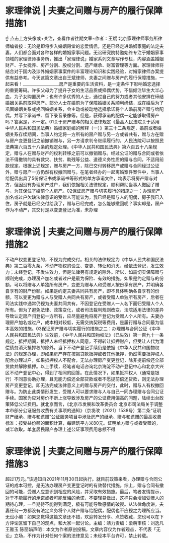 # 家理律说 | 夫妻之间赠与房产的履行保障措施1

☝ 点击上方头像或+关注，查看作者往期文章~作者：王斌 北京家理律师事务所律师编者按：无论是即将步入婚姻殿堂的恋爱情侣，还是已经走进婚姻家庭的法定夫妻，人们都会面对各种各样的婚姻家事问题。无讼研究院特邀始终专注于婚姻家事领域的家理律师事务所，推出「家理律说」婚家系列文章写作专栏，内容涵盖婚姻财产、子女抚养、房产分割、股权分割、遗产继承、财富管理等方面。家理律师将结合对于国内及涉外婚姻家事案件的丰富理论知识和实践经验，对婚家律师办案提供有益参考。今天这篇文章出自王斌律师，夫妻之间赠与房产的履行保障措施，一起来看！__________________房产是重要的生活资料，是一定条件下影响婚恋选择的重要筹码。许多父母为了提升子女的生活品质或择偶优势，不惜倾注毕生大半心血，为子女购置房产；也有许多优秀的人士，通过自己的努力或者其他安排在缔结婚姻关系前取得房产。部分人士在婚前为了保障婚姻关系顺利缔结，或在婚后为了巩固婚姻关系或挽回婚姻关系，会主动或被动地选择承诺将个人婚前房产赠与给配偶，并写下承诺书、留下录音录像等。但是，获得承诺的配偶一定能够取得房产吗？答案是，不一定。01关于房产赠与的相关法律规定《最高人民法院关于适用中华人民共和国民法典〉婚姻家庭编的解释（一）》第三十二条规定，婚前或者婚姻关系存续期间，当事人约定将一方所有的房产赠与另一方或者共有，赠与方在赠与房产变更登记之前撤销赠与，另一方请求判令继续履行的，人民法院可以按照民法典第六百五十八条的规定处理。《中华人民共和国民法典》第六百五十八条规定，赠与人在赠与财产的权利转移之前可以撤销赠与。经过公证的赠与合同或者依法不得撤销的具有救灾、扶贫、助残等公益、道德义务性质的赠与合同，不适用前款规定。根据上述规定，赠与房产一方，除已交付转移房产或赠与合同经过公证外，赠与房产一方仍然有权撤回赠与。在笔者经办的一起离婚案件案件中，当事人给配偶出具了5份保证书或承诺书等形式的单方承诺文件，均表示将房产赠与对方，但因没有办理房产过户，我们依据相关法律规定，顺利帮助当事人撤回了赠与，为其保住了婚前个人房产。02保证房产赠与切实履行的措施之一：办理房产加名或过户欠缺法律意识的受赠人可能认为，我已经是赠与人的配偶，房子我已入住，房子就是已经交付给我了，赠与已经完成，怎么能够撤回呢？事实却是，房产作为不动产，其交付是以变更登记为准，未办理

# 家理律说 | 夫妻之间赠与房产的履行保障措施2

不动产权变更登记的，不视为完成交付。相关的法律规定为《中华人民共和国民法典》第二百零九条，不动产物权的设立、变更、转让和消灭，经依法登记，发生效力；未经登记，不发生效力，但是法律另有规定的除外。所以，如需切实保障赠与顺利完成，办理房产加名或者过户是最为保险、有效的措施。如果是约定赠与的份额，可以将赠与人单独所有房产，变更为赠与人和受赠人按份享有房产，并明确各自享有的财产份额。如果是约定夫妻共同共有房产，即不具体明确各自享有的份额，可以变更为赠与人与受赠人共同共有房产，或者受赠人单独所有房产，后者在司法实践中通常仍视为夫妻共同共有，不因登记在受赠人一人名下而归受赠人个人所有。但为了避免法律、政策变化，或者司法裁判规则改变、法院适用法律的差异导致认定房产归登记一方所有，应尽量避免将房产登记为受赠人个人所有。夫妻办理房产加名或过户，成本相对较低，无需交纳契税等费用，是履行赠与合同最为低本高效的措施。03保证房产赠与切实履行的措施之二：办理赠与合同公证《中华人民共和国民法典》生效前，《中华人民共和国物权法》（已失效）第一百九十一条规定，抵押期间，抵押人未经抵押权人同意，不得转让抵押财产，但受让人代为清偿债务消灭抵押权的除外。当下不动产登记手续仍是依据《中华人民共和国物权法》的规定办理，即如果房产存在按揭贷款抵押或者其他抵押，仍然需要抵押权人配合办理过户，如果抵押权人不配合，无法办理房产变更登记，除非提前偿还全部贷款并解除抵押。以上手续，经笔者电话咨询北京海淀不动产登记中心和北京大兴区不动产登记中心，得到了相同的回答。在此情况下，如果抵押权人（通常是银行）不同意协助办理，且无能力偿还全部贷款或者不愿提前偿还贷款，则无法办理房产变更登记，即无法完成法律意义上的赠与房产的交付，此时，赠与人有权撤回赠与。为防止此类情形发生，受赠人可以要求赠与人与自己一同办理赠与合同公证手续。国家为应对房价不断上涨导致涉及房产的公证费用偏高的问题，陆续出台政策降低公证费用。就北京而言，《北京市发展和改革委员会 北京市司法局关于调整本市部分公证服务收费有关事项的通知》（京发改〔2021〕1538号）第二条“证明财产继承、赠与和遗赠”公证服务项目中涉及房产的继承、赠与和遗赠的最高收费标准：按受益份额的面积计算，每建筑平方米80元。证明单方赠与或者受赠的，减半收取。单套居民房产办理上述公证事项费用总额不得

# 家理律说 | 夫妻之间赠与房产的履行保障措施3

超过1万元。”该通知自2021年11月30日起执行。就目前政策来看，办理赠与合同公证的成本可控，是无法办理房产变更登记时的有效替代措施。综上，赠与合同有撤回的可能，受赠人应意识到相应的风险，并采取有效措施。最后，笔者友情提示，对于不能履行的承诺或者可能反悔的承诺，不要轻易做出，这样只会增加受赠人的期待心理，一旦期待不能得到满足，极有可能导致感情的破裂。从法律角度讲，夫妻任何一方都没有法定义务将个人财产赠与给配偶，配偶也不应视之为理所应当。无讼小编：如果您觉得这篇文章还不错，欢迎转发分享、点赞收藏，您也可以在下方评论区留下自己的观点，和大家一起讨论。主编：靖力责编：梁萌审核：刘逸凡 王雅玉 陈丽娟声明：本文为作者原创投稿，文章内容仅为作者观点，不代表「无讼」立场，不作为针对任何个案的法律意见；未经本平台许可，禁止转载。

